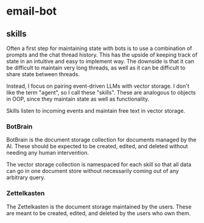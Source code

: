 # email-bot

## skills

Often a first step for maintaining state with bots is to use a combination of prompts and the chat thread history. This has the upside of keeping track of state in an intuitive and easy to implement way. The downside is that it can be difficult to maintain very long threads, as well as it can be difficult to share state between threads.

Instead, I focus on pairing event-driven LLMs with vector storage. I don't like the term "agent", so I call these "skills". These are analogous to objects in OOP, since they maintain state as well as functionality.

Skills listen to incoming events and maintain free text in vector storage.

### BotBrain

BotBrain is the document storage collection for documents managed by the AI. These should be expected to be created, edited, and deleted without needing any human intervention.

The vector storage collection is namespaced for each skill so that all data can go in one document store without necessarily coming out of any arbitrary query.

### Zettelkasten

The Zettelkasten is the document storage maintained by the users. These are meant to be created, edited, and deleted by the users who own them.
